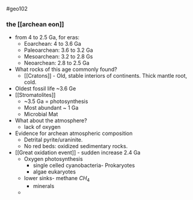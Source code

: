 #geo102 
### the [[archean eon]]
- from 4 to 2.5 Ga, for eras:
	- Eoarchean: 4 to 3.6 Ga
	- Paleoarchean: 3.6 to 3.2 Ga
	- Mesoarchean: 3.2 to 2.8 Gs
	- Neoarchean: 2.8 to 2.5 Ga
- What rocks of this age commonly found?
	- [[Cratons]] - Old, stable interiors of continents. Thick mantle root, cold.
- Oldest fossil life ~3.6 Ge
- [[Stromatolites]]
	- ~3.5 Ga = photosynthesis
	- Most abundant ~ 1 Ga
	- Microbial Mat
- What about the atmosphere?
	- lack of oxygen
- Evidence for archean atmospheric composition
	- Detrital pyrite/uraninite.
	- No red beds: oxidized sedimentary rocks.
- [[Great oxidation event]] - sudden increase 2.4 Ga
	- Oxygen photosynthesis 
		- single celled cyanobacteria- Prokaryotes
		- algae eukaryotes
	- lower sinks- methane $CH_4$ 
		- minerals
	- 
		